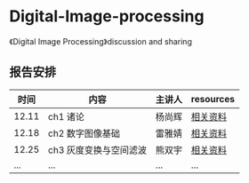 # Digital-Image-processing
《Digital Image Processing》discussion and sharing

## 报告安排
时间|内容|主讲人|resources
----|----|----|----
12.11|ch1 诸论|杨尚辉|[相关资料](https://github.com/Rheaaaaayy/Digital-Image-processing/tree/master/ch1%20%E8%AF%B8%E8%AE%BA)
12.18|ch2 数字图像基础|雷雅婧|[相关资料](https://github.com/Rheaaaaayy/Digital-Image-processing/tree/master/ch2%20%E6%95%B0%E5%AD%97%E5%9B%BE%E5%83%8F%E5%9F%BA%E7%A1%80)
12.25|ch3 灰度变换与空间滤波|熊双宇|[相关资料](https://github.com/Rheaaaaayy/Digital-Image-processing/tree/master/ch3%20%20%E7%81%B0%E5%BA%A6%E5%8F%98%E6%8D%A2%E4%B8%8E%E7%A9%BA%E9%97%B4%E6%BB%A4%E6%B3%A2)
...|...|...|...
